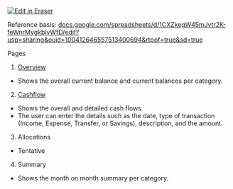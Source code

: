 <p><a target="_blank" href="https://app.eraser.io/workspace/Kzj0BNNdozl13DKIoIju" id="edit-in-eraser-github-link"><img alt="Edit in Eraser" src="https://firebasestorage.googleapis.com/v0/b/second-petal-295822.appspot.com/o/images%2Fgithub%2FOpen%20in%20Eraser.svg?alt=media&amp;token=968381c8-a7e7-472a-8ed6-4a6626da5501"></a></p>



Reference basis: [﻿docs.google.com/spreadsheets/d/1CXZkegW45mJvtr2K-feWnrMygkblvWfD/edit?usp=sharing&ouid=100412646557513400694&rtpof=true&sd=true](https://docs.google.com/spreadsheets/d/1CXZkegW45mJvtr2K-feWnrMygkblvWfD/edit?usp=sharing&ouid=100412646557513400694&rtpof=true&sd=true) 

Pages

1. [﻿Overview](https://app.eraser.io/workspace/Kzj0BNNdozl13DKIoIju?elements=I4vIs5mFCw1-qMuz2J5e5A)﻿
- Shows the overall current balance and current balances per category.
2. [﻿Cashflow](https://app.eraser.io/workspace/Kzj0BNNdozl13DKIoIju?elements=tAF0xU92c_QBPKgbmbgOhg)﻿
- Shows the overall and detailed cash flows.
- The user can enter the details such as the date, type of transaction (Income, Expense, Transfer, or Savings), description, and the amount.
3. Allocations
- Tentative
4. Summary
- Shows the month on month summary per category.



<!--- Eraser file: https://app.eraser.io/workspace/Kzj0BNNdozl13DKIoIju --->